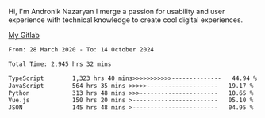 Hi, I'm Andronik Nazaryan
I merge a passion for usability and user experience with technical knowledge to create cool digital experiences.

[My Gitlab](https://gitlab.com/anridev24)

<!--START_SECTION:waka-->

```txt
From: 28 March 2020 - To: 14 October 2024

Total Time: 2,945 hrs 32 mins

TypeScript        1,323 hrs 40 mins>>>>>>>>>>>--------------   44.94 %
JavaScript        564 hrs 35 mins >>>>>--------------------   19.17 %
Python            313 hrs 48 mins >>>----------------------   10.65 %
Vue.js            150 hrs 20 mins >------------------------   05.10 %
JSON              145 hrs 48 mins >------------------------   04.95 %
```

<!--END_SECTION:waka-->
